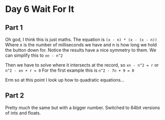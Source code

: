 # Day 6 Wait For It

## Part 1

Oh god, I think this is just maths. The equation is
`(x - n) * (x - (x - n))`
Where x is the number of milliseconds we have and n is how long we hold the button down for. Notice the results have a nice symmetry to them.
We can simplify this to
`xn - n^2`

Then we have to solve where it intersects at the record, so
`xn - n^2 = r`
or
`n^2 - xn + r = 0`
For the first example this is
`n^2 - 7n + 9 = 0`

Erm so at this point I look up how to quadratic equations...

## Part 2

Pretty much the same but with a bigger number. Switched to 64bit versions of ints and floats.
